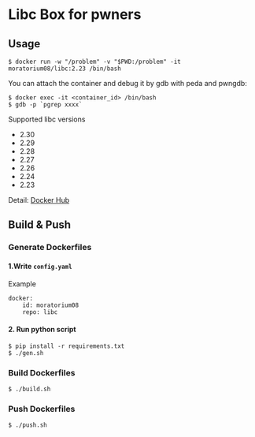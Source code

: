 # Libc Box for pwners

## Usage

```
$ docker run -w "/problem" -v "$PWD:/problem" -it moratorium08/libc:2.23 /bin/bash
```

You can attach the container and debug it by gdb with peda and pwngdb:

```
$ docker exec -it <container_id> /bin/bash
$ gdb -p `pgrep xxxx`
```

Supported libc versions

* 2.30
* 2.29
* 2.28
* 2.27
* 2.26
* 2.24
* 2.23

Detail: [Docker Hub](https://hub.docker.com/r/moratorium08/libc)

## Build & Push

### Generate Dockerfiles

#### 1.Write `config.yaml`

Example

```
docker:
    id: moratorium08
    repo: libc
```

#### 2. Run python script

```
$ pip install -r requirements.txt
$ ./gen.sh
```

### Build Dockerfiles

```
$ ./build.sh
```

### Push Dockerfiles

```
$ ./push.sh
```
